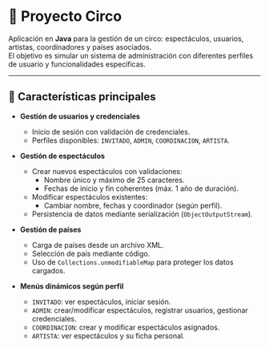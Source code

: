# 🎪 Proyecto Circo

Aplicación en **Java** para la gestión de un circo: espectáculos, usuarios, artistas, coordinadores y países asociados.  
El objetivo es simular un sistema de administración con diferentes perfiles de usuario y funcionalidades específicas.

---

## 🚀 Características principales

- **Gestión de usuarios y credenciales**
  - Inicio de sesión con validación de credenciales.
  - Perfiles disponibles: `INVITADO`, `ADMIN`, `COORDINACION`, `ARTISTA`.

- **Gestión de espectáculos**
  - Crear nuevos espectáculos con validaciones:
    - Nombre único y máximo de 25 caracteres.
    - Fechas de inicio y fin coherentes (máx. 1 año de duración).
  - Modificar espectáculos existentes:
    - Cambiar nombre, fechas y coordinador (según perfil).
  - Persistencia de datos mediante serialización (`ObjectOutputStream`).

- **Gestión de países**
  - Carga de países desde un archivo XML.
  - Selección de país mediante código.
  - Uso de `Collections.unmodifiableMap` para proteger los datos cargados.

- **Menús dinámicos según perfil**
  - `INVITADO`: ver espectáculos, iniciar sesión.
  - `ADMIN`: crear/modificar espectáculos, registrar usuarios, gestionar credenciales.
  - `COORDINACION`: crear y modificar espectáculos asignados.
  - `ARTISTA`: ver espectáculos y su ficha personal.
